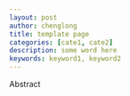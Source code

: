```yaml
---
layout: post
author: chenglong  
title: template page
categories: [cate1, cate2]
description: some word here
keywords: keyword1, keyword2
---
```


Abstract

<!-- abs -- >

> the excerpt_separator var in _config.yml setting the symbol of abstract

Content here
